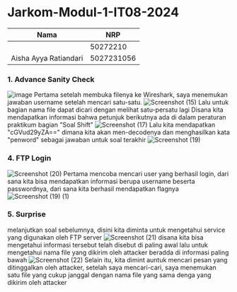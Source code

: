 # Jarkom-Modul-1-IT08-2024

| Nama          | NRP          |
| ------------- | ------------ |
| | 50272210 |
| Aisha Ayya Ratiandari | 5027231056 |

### 1. Advance Sanity Check
![image](https://github.com/user-attachments/assets/f9946ff3-7f82-435a-89ac-1a3bed12c644)
Pertama setelah membuka filenya ke Wireshark, saya menemukan jawaban username setelah mencari satu-satu.
![Screenshot (15)](https://github.com/user-attachments/assets/3cdcbcb9-adf6-45c0-8516-e0e0675c1925)
Lalu untuk bagian nama file dapat dicari dengan melihat satu-persatu lagi
Disana kita mendapatkan informasi bahwa petunjuk berikutnya ada di dalam peraturan praktikum bagian "Soal Shift"
![Screenshot (17)](https://github.com/user-attachments/assets/3074517a-56d1-4008-a727-7497a9f8a646)
Lalu kita mendapatkan "cGVud29yZA==" dimana kita akan men-decodenya dan menghasilkan kata "penword" sebagai jawaban untuk soal terakhir
![Screenshot (19)](https://github.com/user-attachments/assets/cc4de6dd-ad3c-45f7-9f66-d53510a097be)

### 4. FTP Login
![Screenshot (20)](https://github.com/user-attachments/assets/5044a37a-6667-42d5-b6c1-44932cb91bcf)
Pertama mencoba mencari user yang berhasil login, dari sana kita bisa mendapatkan informasi berupa username beserta passwordnya, dari sana kita berhasil mendapatkan flagnya
![Screenshot (19) (1)](https://github.com/user-attachments/assets/e6b54950-ddec-4730-ae19-ce7c41a21297)

### 5. Surprise
melanjutkan soal sebelumnya, disini kita diminta untuk mengetahui service yang digunakan oleh FTP server
![Screenshot (21)](https://github.com/user-attachments/assets/382ca43e-795d-4f25-8b32-305860853daf)
disana kita bisa mengetahui informasi tersebut telah disebut di paling awal
lalu untuk mengetahui nama file yang dikirim oleh attacker beradda di informasi paling bawah
![Screenshot (22)](https://github.com/user-attachments/assets/b532b773-39e5-40e5-9252-0e4661467679)
Selain itu, kita dimint auntuk mencari pesan yang ditinggalkan oleh attacker,
setelah saya mencari-cari, saya menemukan satu file yang cukup janggal dengan nama file yang sama denga yang dikirim oleh attacker









